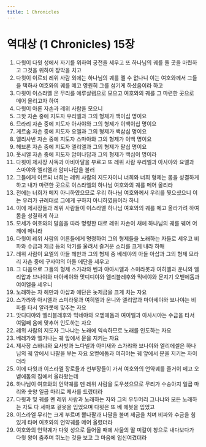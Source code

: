 ```yaml
---
title: 1 Chronicles
---
```


# 역대상 (1 Chronicles) 15장
1. 다윗이 다윗 성에서 자기를 위하여 궁전을 세우고 또 하나님의 궤를 둘 곳을 마련하고 그것을 위하여 장막을 치고
1. 다윗이 이르되 레위 사람 외에는 하나님의 궤를 멜 수 없나니 이는 여호와께서 그들을 택하사 여호와의 궤를 메고 영원히 그를 섬기게 하셨음이라 하고
1. 다윗이 이스라엘 온 무리를 예루살렘으로 모으고 여호와의 궤를 그 마련한 곳으로 메어 올리고자 하여
1. 다윗이 아론 자손과 레위 사람을 모으니
1. 그핫 자손 중에 지도자 우리엘과 그의 형제가 백이십 명이요
1. 므라리 자손 중에 지도자 아사야와 그의 형제가 이백이십 명이요
1. 게르솜 자손 중에 지도자 요엘과 그의 형제가 백삼십 명이요
1. 엘리사반 자손 중에 지도자 스마야와 그의 형제가 이백 명이요
1. 헤브론 자손 중에 지도자 엘리엘과 그의 형제가 팔십 명이요
1. 웃시엘 자손 중에 지도자 암미나답과 그의 형제가 백십이 명이라
1. 다윗이 제사장 사독과 아비아달을 부르고 또 레위 사람 우리엘과 아사야와 요엘과 스마야와 엘리엘과 암미나답을 불러
1. 그들에게 이르되 너희는 레위 사람의 지도자이니 너희와 너희 형제는 몸을 성결하게 하고 내가 마련한 곳으로 이스라엘의 하나님 여호와의 궤를 메어 올리라
1. 전에는 너희가 메지 아니하였으므로 우리 하나님 여호와께서 우리를 찢으셨으니 이는 우리가 규례대로 그에게 구하지 아니하였음이라 하니
1. 이에 제사장들과 레위 사람들이 이스라엘 하나님 여호와의 궤를 메고 올라가려 하여 몸을 성결하게 하고
1. 모세가 여호와의 말씀을 따라 명령한 대로 레위 자손이 채에 하나님의 궤를 꿰어 어깨에 메니라
1. 다윗이 레위 사람의 어른들에게 명령하여 그의 형제들을 노래하는 자들로 세우고 비파와 수금과 제금 등의 악기를 울려서 즐거운 소리를 크게 내라 하매
1. 레위 사람이 요엘의 아들 헤만과 그의 형제 중 베레야의 아들 아삽과 그의 형제 므라리 자손 중에 구사야의 아들 에단을 세우고
1. 그 다음으로 그들의 형제 스가랴와 벤과 야아시엘과 스미라못과 여히엘과 운니와 엘리압과 브나야와 마아세야와 맛디디야와 엘리블레후와 믹네야와 문지기 오벧에돔과 여이엘을 세우니
1. 노래하는 자 헤만과 아삽과 에단은 놋제금을 크게 치는 자요
1. 스가랴와 아시엘과 스미라못과 여히엘과 운니와 엘리압과 마아세야와 브나야는 비파를 타서 알라못에 맞추는 자요
1. 맛디디야와 엘리블레후와 믹네야와 오벧에돔과 여이엘과 아사시야는 수금을 타서 여덟째 음에 맞추어 인도하는 자요
1. 레위 사람의 지도자 그나냐는 노래에 익숙하므로 노래를 인도하는 자요
1. 베레갸와 엘가나는 궤 앞에서 문을 지키는 자요
1. 제사장 스바냐와 요사밧과 느다넬과 아미새와 스가랴와 브나야와 엘리에셀은 하나님의 궤 앞에서 나팔을 부는 자요 오벧에돔과 여히야는 궤 앞에서 문을 지키는 자이더라
1. 이에 다윗과 이스라엘 장로들과 천부장들이 가서 여호와의 언약궤를 즐거이 메고 오벧에돔의 집에서 올라왔는데
1. 하나님이 여호와의 언약궤를 멘 레위 사람을 도우셨으므로 무리가 수송아지 일곱 마리와 숫양 일곱 마리로 제사를 드렸더라
1. 다윗과 및 궤를 멘 레위 사람과 노래하는 자와 그의 우두머리 그나냐와 모든 노래하는 자도 다 세마포 겉옷을 입었으며 다윗은 또 베 에봇을 입었고
1. 이스라엘 무리는 크게 부르며 뿔나팔과 나팔을 불며 제금을 치며 비파와 수금을 힘있게 타며 여호와의 언약궤를 메어 올렸더라
1. 여호와의 언약궤가 다윗 성으로 들어올 때에 사울의 딸 미갈이 창으로 내다보다가 다윗 왕이 춤추며 뛰노는 것을 보고 그 마음에 업신여겼더라